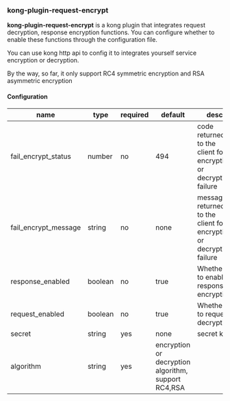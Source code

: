 ### kong-plugin-request-encrypt

**kong-plugin-request-encrypt** is a kong plugin that integrates request decryption, response encryption functions. You can configure whether to enable these functions through the configuration file. 

You can use kong http api to config it to integrates yourself service encryption or decryption.

By the way, so far, it only support RC4 symmetric encryption and RSA asymmetric encryption

#### Configuration

|name|type|required|default|desc|
|---|---|---|---|---|
|fail_encrypt_status|number|no|494|code returned to the client for encryption or decryption failure|
|fail_encrypt_message|string|no|none|message returned to the client for encryption or decryption failure|
|response_enabled|boolean|no|true|Whether to enable response encryption|
|request_enabled|boolean|no|true|Whether to request decryption|
|secret|string|yes|none|secret key|
|algorithm|string|yes|encryption or decryption algorithm, support RC4,RSA|